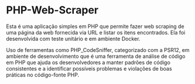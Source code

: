 # PHP-Web-Scraper

 Esta é uma aplicação simples em PHP que permite fazer web scraping de uma página da web fornecida via URL e listar os itens encontrados. Ela foi desenvolvida com teste unitário e em ambiente Docker. 
 
 Uso de ferramentas como PHP_CodeSniffer, categorizado com a PSR12, em ambiente de desenvolvimento que é uma ferramenta de análise de código em PHP que ajuda os desenvolvedores a manter padrões de código consistentes e a identificar possíveis problemas e violações de boas práticas no código-fonte PHP.
